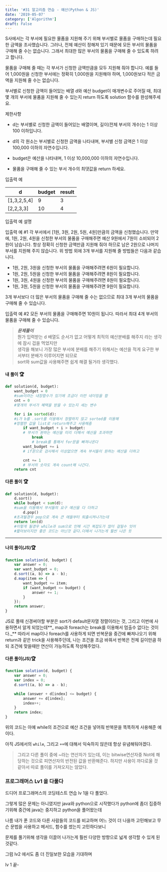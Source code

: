 ```yaml
---
title: '#31 알고리즘 연습 - 예산(Python & JS)'
date: '2019-05-07'
category: ['Algorithm']
draft: False
---
```


S사에서는 각 부서에 필요한 물품을 지원해 주기 위해 부서별로 물품을 구매하는데 필요한 금액을 조사했습니다.
그러나, 전체 예산이 정해져 있기 때문에 모든 부서의 물품을 구매해 줄 수는 없습니다.
그래서 최대한 많은 부서의 물품을 구매해 줄 수 있도록 하려고 합니다.

물품을 구매해 줄 때는 각 부서가 신청한 금액만큼을 모두 지원해 줘야 합니다.
예를 들어 1,000원을 신청한 부서에는 정확히 1,000원을 지원해야 하며,
1,000원보다 적은 금액을 지원해 줄 수는 없습니다.

부서별로 신청한 금액이 들어있는 배열 d와 예산 budget이 매개변수로 주어질 때,
최대 몇 개의 부서에 물품을 지원해 줄 수 있는지 return 하도록 solution 함수를 완성해주세요.

제한사항

-   d는 부서별로 신청한 금액이 들어있는 배열이며, 길이(전체 부서의 개수)는 1 이상 100 이하입니다.

-   d의 각 원소는 부서별로 신청한 금액을 나타내며, 부서별 신청 금액은 1 이상 100,000 이하의 자연수입니다.
-   budget은 예산을 나타내며, 1 이상 10,000,000 이하의 자연수입니다.
-   물품을 구매해 줄 수 있는 부서 개수의 최댓값을 return 하세요.

입출력 예

| d           | budget | result |
| ----------- | ------ | ------ |
| [1,3,2,5,4] | 9      | 3      |
| [2,2,3,3]   | 10     | 4      |

입출력 예 설명

입출력 예 #1
각 부서에서 [1원, 3원, 2원, 5원, 4원]만큼의 금액을 신청했습니다. 만약에, 1원, 2원, 4원을 신청한 부서의 물품을 구매해주면
예산 9원에서 7원이 소비되어 2원이 남습니다.
항상 정확히 신청한 금액만큼 지원해 줘야 하므로 남은 2원으로 나머지 부서를 지원해 주지 않습니다.
위 방법 외에 3개 부서를 지원해 줄 방법들은 다음과 같습니다.

-   1원, 2원, 3원을 신청한 부서의 물품을 구매해주려면 6원이 필요합니다.
-   1원, 2원, 5원을 신청한 부서의 물품을 구매해주려면 8원이 필요합니다.
-   1원, 3원, 4원을 신청한 부서의 물품을 구매해주려면 8원이 필요합니다.
-   1원, 3원, 5원을 신청한 부서의 물품을 구매해주려면 9원이 필요합니다.

3개 부서보다 더 많은 부서의 물품을 구매해 줄 수는 없으므로 최대 3개 부서의 물품을 구매해 줄 수 있습니다.

입출력 예 #2
모든 부서의 물품을 구매해주면 10원이 됩니다. 따라서 최대 4개 부서의 물품을 구매해 줄 수 있습니다.

> **_문제풀이_**  
> 뭔가 입력받는 d 배열도 순서가 없고 어떻게 최적의 예산분배를 해주지 라는 생각에 잠시 겁을 먹었지만  
> 생각을 해보니 가장 많은 부서에 분배를 해주기 위해서는 예산을 적게 요구한 부서부터 분배가 이루어지면 되므로  
> sort와 sum값을 사용해주면 쉽게 해결 될거라 생각했다.

#### 내 풀이 🏆

```python
def solution(d, budget):
    want_budget = 0
    #sum이라는 내장함수가 있기에 조금더 이런 네이밍을 함
    cnt = 0
    #몇개의 부서가 혜택을 받을 수 있는지 세는 변수

    for i in sorted(d):
    #i가 b를 .sort를 이용해서 정렬하지 않고 sorted를 이용해
    #정렬한 값을 list로 return해주고 사용해줌
        if want_budget + i > budget:
        # 부서가 원하는 예산을 미리 더해서 예산을 초과하면
            break
            # break를 통해서 for문을 빠져나온다
        want_budget += i
        # if문으로 검사해서 이상없으면 계속 부서들이 원하는 예산을 더하고

        cnt += 1
        # 부서의 숫자도 계속 count해 나간다.
    return cnt

```

#### 다른 풀이 🏆

```python
def solution(d, budget):
    d.sort()
    while budget < sum(d):
    #sum을 이용해서 부서들의 요구 예산을 다 더하고
        d.pop()
    #초과될경우 pop으로 계속 큰 애들부터 퇴출시켜나가는데
    return len(d)
    #이렇게 될경우 while과 sum으로 인해 시간 복잡도가 많이 걸릴수 잇어
    #짧아보이지만 좋은 코드는 아닌것 같다.더해서 나가는게 훨씬 나은 듯

```

---

#### 나의 풀이(JS)🏆

```javascript
function solution(d, budget) {
    var answer = 0;
    var want_budget = 0;
    d.sort((a, b) => a - b);
    d.map(item => {
        want_budget += item;
        if (want_budget <= budget) {
            answer += 1;
        }
    });
    return answer;
}
```

JS로 풀때 신경써야할 부분은 sort가 default문자열 정렬이라는 것,
그리고 이번에 사용하면서 알게 되었는데**_ map과 foreach는 break를 이용해서 멈출수 없다는 것이다._**
따라서 map이나 foreach를 사용하게 되면 반복문을 중간에 빠져나오기 위해 return과 같은 trick을 사용해주던데, 나는 조건을 조금 바꿔서 반복은 전체 길이만큼 하되 조건에 맞을때만 연산이 가능하도록 작성해주었다.

#### 다른 풀이(JS)🏆

```javascript
function solution(d, budget) {
    var answer = 0;
    var index = 0;
    d.sort((a, b) => a - b);

    while (answer + d[index] <= budget) {
        answer += d[index];
        index++;
    }
    return index;
}
```

위의 코드는 아예 while의 조건으로 예산 조건을 넣어줘 반복문을 똑똑하게 사용해준 예이다.

아직 JS에서의 `while`, 그리고 `++`에 대해서 익숙하지 않은데 항상 유념해둬야겠다.

> 그리고 다른 풀이 중에 ~라는 연산자가 있는데, 이는 bitwise연산자중 Not에 해당하는 것으로 피연산자의 반전된 값을 반환해준다. 하지만 사용이 까다로울 것 같아서 따로 풀이를 가져오지는 않았다.

### 프로그래머스 Lv1 을 다풀다

드디어 프로그래머스의 코딩테스트 연습 lv 1을 다 풀었다.

그렇게 많은 문제는 아니였지만 java와 python으로 시작했다가 python에 좀더 집중하기위해 중간에 java는 중지하고 python을 풀어왔는데

나름 내가 푼 코드와 다른 사람들의 코드를 비교하며 어느 것이 더 나을까 고민해보고
무슨 문법을 사용하고 메서드, 함수를 썼는지 고민하다보니

문제를 풀기위해 생각을 이끌어 나가는게 훨씬 다양한 방향으로 넓게 생각할 수 있게 된것같다.

그럼 lv2 에서도 좀 더 진일보한 모습을 기대하며

lv 1 끝-
